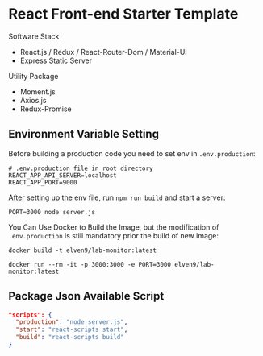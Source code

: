 # React Front-end Starter Template

Software Stack

- React.js / Redux / React-Router-Dom / Material-UI
- Express Static Server

Utility Package

- Moment.js
- Axios.js
- Redux-Promise

## Environment Variable Setting

Before building a production code you need to set env in `.env.production`:

```
# .env.production file in root directory
REACT_APP_API_SERVER=localhost
REACT_APP_PORT=9000
```

After setting up the env file, run `npm run build` and start a server:

```shell
PORT=3000 node server.js
```

You Can Use Docker to Build the Image, but the modification of `.env.production` is still mandatory prior the build of new image:


```shell
docker build -t elven9/lab-monitor:latest

docker run --rm -it -p 3000:3000 -e PORT=3000 elven9/lab-monitor:latest
```


## Package Json Available Script

```json
"scripts": {
  "production": "node server.js",
  "start": "react-scripts start",
  "build": "react-scripts build"
}
```